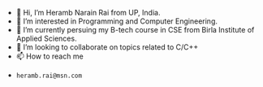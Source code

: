 - 👋 Hi, I’m Heramb Narain Rai from UP, India.
- 👀 I’m interested in Programming and Computer Engineering.
- 🌱 I’m currently persuing my B-tech course in CSE from Birla Institute of Applied Sciences.
- 💞️ I’m looking to collaborate on topics related to C/C++
- 📫 How to reach me
-     heramb.rai@msn.com
